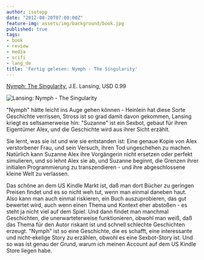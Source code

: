 ```yaml
---
author: isotopp
date: "2012-08-20T07:00:00Z"
feature-img: assets/img/background/book.jpg
published: true
tags:
- book
- review
- media
- scifi
- lang_de
title: 'Fertig gelesen: Nymph - The Singularity'
---
```


[Nymph: The Singularity](http://www.amazon.com/Nymph-The-Singularity-ebook/dp/B004OEKEO0),
J.E.  Lansing, USD 0.99

![Lansing: Nymph - The Singularity](/uploads/nymph.png)

"Nymph" hätte leicht ins Auge gehen können - Heinlein hat diese Sorte
Geschichte verrissen, Stross ist so grad damit davon gekommen, Lansing
kriegt es seltsamerweise hin: "Suzanne" ist ein Sexbot, gebaut für ihren
Eigentümer Alex, und die Geschichte wird aus ihrer Sicht erzählt.

Sie lernt, was sie ist und wie sie entstanden ist: Eine genaue Kopie von
Alex verstorbener Frau, und sein Versuch, ihren Tod ungeschehen zu machen. 
Natürlich kann Suzanne Alex ihre Vorgängerin nicht ersetzen oder perfekt
simulieren, und so lehnt Alex sie ab, und Suzanne beginnt, die Grenzen ihrer
initialen Programmierung zu transzendieren - und ihre abgeschlossene kleine
Welt zu verlassen.

Das schöne an dem US Kindle Markt ist, daß man dort Bücher zu geringen
Preisen findet und es so nicht weh tut, wenn man einmal daneben haut.  Also
kann man auch einmal riskieren, ein Buch auszuprobieren, das gut bewertet
wird, auch wenn einen Thema und Kontext eher abstoßen - es steht ja nicht
viel auf dem Spiel.  Und dann findet man manchmal Geschichten, die
unerwarteterweise funktionieren, obwohl man weiß, daß das Thema für den
Autor riskant ist und schnell schlechte Geschichten erzeugt.  "Nymph" ist so
eine Geschichte, die es schafft, eine interessante und nicht-ekelige Story
zu erzählen, obwohl es eine Sexbot-Story ist.  Und so was ist genau der
Grund, warum ich meinen Account auf dem US Kindle Store liegen habe.
